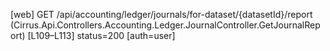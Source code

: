 [web] GET /api/accounting/ledger/journals/for-dataset/{datasetId}/report  (Cirrus.Api.Controllers.Accounting.Ledger.JournalController.GetJournalReport)  [L109–L113] status=200 [auth=user]

